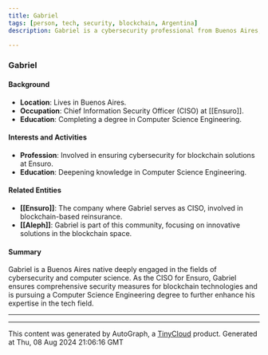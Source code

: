 ```yaml
---
title: Gabriel
tags: [person, tech, security, blockchain, Argentina]
description: Gabriel is a cybersecurity professional from Buenos Aires, focused on blockchain security and computer science.

---
```


### Gabriel

#### Background
- **Location**: Lives in Buenos Aires.
- **Occupation**: Chief Information Security Officer (CISO) at [[Ensuro]].
- **Education**: Completing a degree in Computer Science Engineering.

#### Interests and Activities
- **Profession**: Involved in ensuring cybersecurity for blockchain solutions at Ensuro.
- **Education**: Deepening knowledge in Computer Science Engineering.

#### Related Entities
- **[[Ensuro]]**: The company where Gabriel serves as CISO, involved in blockchain-based reinsurance.
- **[[Aleph]]**: Gabriel is part of this community, focusing on innovative solutions in the blockchain space.

#### Summary
Gabriel is a Buenos Aires native deeply engaged in the fields of cybersecurity and computer science. As the CISO for Ensuro, Gabriel ensures comprehensive security measures for blockchain technologies and is pursuing a Computer Science Engineering degree to further enhance his expertise in the tech field.

---
---
This content was generated by AutoGraph, a [TinyCloud](https://tinycloud.xyz/) product.
Generated at  Thu, 08 Aug 2024 21:06:16 GMT